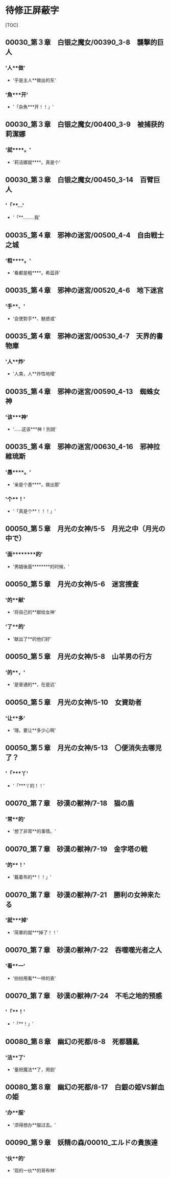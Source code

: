 # 待修正屏蔽字

[TOC]

## 00030_第３章　白银之魔女/00390_3-8　襲撃的巨人

### '人**做'

- '乎是主人**做出的东'

### '魚***开'

- '「杂魚***开！！」'


## 00030_第３章　白银之魔女/00400_3-9　被捕获的莉潔娜

### '就****。'

- '莉洁娜就****。真是个'


## 00030_第３章　白银之魔女/00450_3-14　百臂巨人

### '「**…'

- '「**………我'


## 00035_第４章　邪神の迷宮/00500_4-4　自由戦士之城

### '粗****。'

- '看都是粗****。希茲菲'


## 00035_第４章　邪神の迷宮/00520_4-6　地下迷宫

### '手**、'

- '会使對手**、魅惑或'


## 00035_第４章　邪神の迷宮/00530_4-7　天界的書物庫

### '人**炸'

- '人类，人**炸性地增'


## 00035_第４章　邪神の迷宮/00590_4-13　蜘蛛女神

### '该***神'

- '……这该***神！別說'


## 00035_第４章　邪神の迷宮/00630_4-16　邪神拉維琉斯

### '愚****。'

- '亲是个愚****。做出那'

### '个**！'

- '「真是个**！！！」'


## 00050_第５章　月光の女神/5-5　月光之中（月光の中で）

### '面********的'

- '男娼後面********的时候，'


## 00050_第５章　月光の女神/5-6　迷宮捜査

### '的**献'

- '将自己的**献给女神'

### '了**的'

- '献出了**的他们好'


## 00050_第５章　月光の女神/5-8　山羊男の行方

### '的**，'

- '是普通的**，在是远'


## 00050_第５章　月光の女神/5-10　女資助者

### '让**多'

- '理。要让**多少心啊'


## 00050_第５章　月光の女神/5-13　〇便消失去哪児了？

### '「***丫'

- '「***丫的！！'


## 00070_第７章　砂漠の獣神/7-18　猫の盾

### '常**的'

- '想了非常**的事情。'


## 00070_第７章　砂漠の獣神/7-19　金字塔の戦

### '的**！'

- '戴着布的**！！」'


## 00070_第７章　砂漠の獣神/7-21　勝利の女神来たる

### '就***掉'

- '简單的就***掉了！！'


## 00070_第７章　砂漠の獣神/7-22　吞噬噬光者之人

### '看**一'

- '纷纷用看**一样的表'


## 00070_第７章　砂漠の獣神/7-24　不毛之地的预感

### '「**！'

- '「**！」'


## 00080_第８章　幽幻の死都/8-8　死都騷亂

### '法**了'

- '量把魔法**了，用劍'


## 00080_第８章　幽幻の死都/8-17　白銀の姫VS鮮血の姫

### '办**服'

- '须得想办**服过去。'


## 00090_第９章　妖精の森/00010_エルドの貴族達

### '伙**的'

- '现的一伙**的哥布林'
